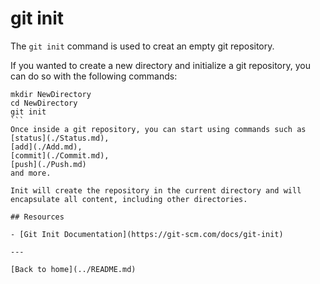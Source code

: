 # git init

The `git init` command is used to creat an empty git repository.

If you wanted to create a new directory and initialize a git repository, you can do so with the following commands:
````
mkdir NewDirectory 
cd NewDirectory
git init
```
Once inside a git repository, you can start using commands such as [status](./Status.md),
[add](./Add.md),
[commit](./Commit.md),
[push](./Push.md)
and more.

Init will create the repository in the current directory and will encapsulate all content, including other directories. 

## Resources 

- [Git Init Documentation](https://git-scm.com/docs/git-init)

---

[Back to home](../README.md)

